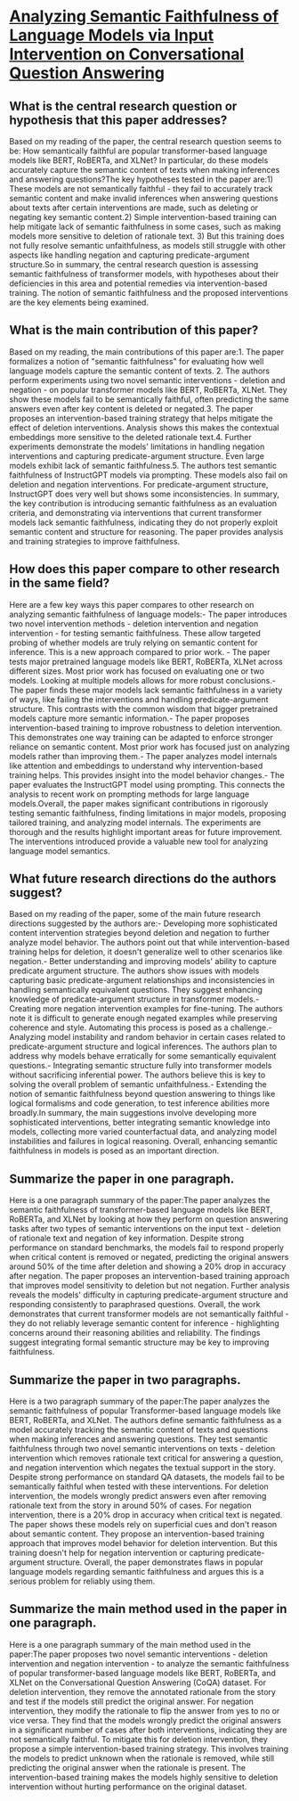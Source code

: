 # [Analyzing Semantic Faithfulness of Language Models via Input   Intervention on Conversational Question Answering](https://arxiv.org/abs/2212.10696)

## What is the central research question or hypothesis that this paper addresses?

Based on my reading of the paper, the central research question seems to be: How semantically faithful are popular transformer-based language models like BERT, RoBERTa, and XLNet? In particular, do these models accurately capture the semantic content of texts when making inferences and answering questions?The key hypotheses tested in the paper are:1) These models are not semantically faithful - they fail to accurately track semantic content and make invalid inferences when answering questions about texts after certain interventions are made, such as deleting or negating key semantic content.2) Simple intervention-based training can help mitigate lack of semantic faithfulness in some cases, such as making models more sensitive to deletion of rationale text. 3) But this training does not fully resolve semantic unfaithfulness, as models still struggle with other aspects like handling negation and capturing predicate-argument structure.So in summary, the central research question is assessing semantic faithfulness of transformer models, with hypotheses about their deficiencies in this area and potential remedies via intervention-based training. The notion of semantic faithfulness and the proposed interventions are the key elements being examined.


## What is the main contribution of this paper?

Based on my reading, the main contributions of this paper are:1. The paper formalizes a notion of "semantic faithfulness" for evaluating how well language models capture the semantic content of texts. 2. The authors perform experiments using two novel semantic interventions - deletion and negation - on popular transformer models like BERT, RoBERTa, XLNet. They show these models fail to be semantically faithful, often predicting the same answers even after key content is deleted or negated.3. The paper proposes an intervention-based training strategy that helps mitigate the effect of deletion interventions. Analysis shows this makes the contextual embeddings more sensitive to the deleted rationale text.4. Further experiments demonstrate the models' limitations in handling negation interventions and capturing predicate-argument structure. Even large models exhibit lack of semantic faithfulness.5. The authors test semantic faithfulness of InstructGPT models via prompting. These models also fail on deletion and negation interventions. For predicate-argument structure, InstructGPT does very well but shows some inconsistencies. In summary, the key contribution is introducing semantic faithfulness as an evaluation criteria, and demonstrating via interventions that current transformer models lack semantic faithfulness, indicating they do not properly exploit semantic content and structure for reasoning. The paper provides analysis and training strategies to improve faithfulness.


## How does this paper compare to other research in the same field?

Here are a few key ways this paper compares to other research on analyzing semantic faithfulness of language models:- The paper introduces two novel intervention methods - deletion intervention and negation intervention - for testing semantic faithfulness. These allow targeted probing of whether models are truly relying on semantic content for inference. This is a new approach compared to prior work. - The paper tests major pretrained language models like BERT, RoBERTa, XLNet across different sizes. Most prior work has focused on evaluating one or two models. Looking at multiple models allows for more robust conclusions.- The paper finds these major models lack semantic faithfulness in a variety of ways, like failing the interventions and handling predicate-argument structure. This contrasts with the common wisdom that bigger pretrained models capture more semantic information.- The paper proposes intervention-based training to improve robustness to deletion intervention. This demonstrates one way training can be adapted to enforce stronger reliance on semantic content. Most prior work has focused just on analyzing models rather than improving them.- The paper analyzes model internals like attention and embeddings to understand why intervention-based training helps. This provides insight into the model behavior changes.- The paper evaluates the InstructGPT model using prompting. This connects the analysis to recent work on prompting methods for large language models.Overall, the paper makes significant contributions in rigorously testing semantic faithfulness, finding limitations in major models, proposing tailored training, and analyzing model internals. The experiments are thorough and the results highlight important areas for future improvement. The interventions introduced provide a valuable new tool for analyzing language model semantics.


## What future research directions do the authors suggest?

Based on my reading of the paper, some of the main future research directions suggested by the authors are:- Developing more sophisticated content intervention strategies beyond deletion and negation to further analyze model behavior. The authors point out that while intervention-based training helps for deletion, it doesn't generalize well to other scenarios like negation.- Better understanding and improving models' ability to capture predicate argument structure. The authors show issues with models capturing basic predicate-argument relationships and inconsistencies in handling semantically equivalent questions. They suggest enhancing knowledge of predicate-argument structure in transformer models.- Creating more negation intervention examples for fine-tuning. The authors note it is difficult to generate enough negated examples while preserving coherence and style. Automating this process is posed as a challenge.- Analyzing model instability and random behavior in certain cases related to predicate-argument structure and logical inferences. The authors plan to address why models behave erratically for some semantically equivalent questions.- Integrating semantic structure fully into transformer models without sacrificing inferential power. The authors believe this is key to solving the overall problem of semantic unfaithfulness.- Extending the notion of semantic faithfulness beyond question answering to things like logical formalisms and code generation, to test inference abilities more broadly.In summary, the main suggestions involve developing more sophisticated interventions, better integrating semantic knowledge into models, collecting more varied counterfactual data, and analyzing model instabilities and failures in logical reasoning. Overall, enhancing semantic faithfulness in models is posed as an important direction.


## Summarize the paper in one paragraph.

Here is a one paragraph summary of the paper:The paper analyzes the semantic faithfulness of transformer-based language models like BERT, RoBERTa, and XLNet by looking at how they perform on question answering tasks after two types of semantic interventions on the input text - deletion of rationale text and negation of key information. Despite strong performance on standard benchmarks, the models fail to respond properly when critical content is removed or negated, predicting the original answers around 50% of the time after deletion and showing a 20% drop in accuracy after negation. The paper proposes an intervention-based training approach that improves model sensitivity to deletion but not negation. Further analysis reveals the models' difficulty in capturing predicate-argument structure and responding consistently to paraphrased questions. Overall, the work demonstrates that current transformer models are not semantically faithful - they do not reliably leverage semantic content for inference - highlighting concerns around their reasoning abilities and reliability. The findings suggest integrating formal semantic structure may be key to improving faithfulness.


## Summarize the paper in two paragraphs.

Here is a two paragraph summary of the paper:The paper analyzes the semantic faithfulness of popular Transformer-based language models like BERT, RoBERTa, and XLNet. The authors define semantic faithfulness as a model accurately tracking the semantic content of texts and questions when making inferences and answering questions. They test semantic faithfulness through two novel semantic interventions on texts - deletion intervention which removes rationale text critical for answering a question, and negation intervention which negates the textual support in the story. Despite strong performance on standard QA datasets, the models fail to be semantically faithful when tested with these interventions. For deletion intervention, the models wrongly predict answers even after removing rationale text from the story in around 50% of cases. For negation intervention, there is a 20% drop in accuracy when critical text is negated. The paper shows these models rely on superficial cues and don't reason about semantic content. They propose an intervention-based training approach that improves model behavior for deletion intervention. But this training doesn't help for negation intervention or capturing predicate-argument structure. Overall, the paper demonstrates flaws in popular language models regarding semantic faithfulness and argues this is a serious problem for reliably using them.


## Summarize the main method used in the paper in one paragraph.

Here is a one paragraph summary of the main method used in the paper:The paper proposes two novel semantic interventions - deletion intervention and negation intervention - to analyze the semantic faithfulness of popular transformer-based language models like BERT, RoBERTa, and XLNet on the Conversational Question Answering (CoQA) dataset. For deletion intervention, they remove the annotated rationale from the story and test if the models still predict the original answer. For negation intervention, they modify the rationale to flip the answer from yes to no or vice versa. They find that the models wrongly predict the original answers in a significant number of cases after both interventions, indicating they are not semantically faithful. To mitigate this for deletion intervention, they propose a simple intervention-based training strategy. This involves training the models to predict unknown when the rationale is removed, while still predicting the original answer when the rationale is present. The intervention-based training makes the models highly sensitive to deletion intervention without hurting performance on the original dataset.
